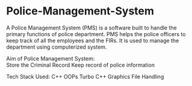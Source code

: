 # Police-Management-System
A Police Management System (PMS) is a software built to handle the primary functions of police department. PMS helps the police officers to keep track of all the employees and the FIRs. It is used to manage the department using computerized system.

Aim of Police Management System:   
   Store the Criminal Record
   Keep record of police information
   
Tech Stack Used:
   C++
   OOPs
   Turbo C++ Graphics
   File Handling
   

   
